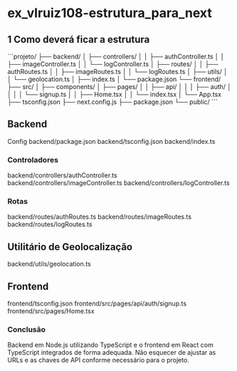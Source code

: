 # ex_vlruiz108-estrutura_para_next

## 1 Como deverá ficar a estrutura
´´´projeto/
├── backend/
│   ├── controllers/
│   │   ├── authController.ts
│   │   ├── imageController.ts
│   │   └── logController.ts
│   ├── routes/
│   │   ├── authRoutes.ts
│   │   ├── imageRoutes.ts
│   │   └── logRoutes.ts
│   ├── utils/
│   │   └── geolocation.ts
│   ├── index.ts
│   └── package.json
└── frontend/
    ├── src/
    │   ├── components/
    │   ├── pages/
    │   │   ├── api/
    │   │   │   ├── auth/
    │   │   │   │   └── signup.ts
    │   │   ├── Home.tsx
    │   │   └── index.tsx
    │   └── App.tsx
    ├── tsconfig.json
    ├── next.config.js
    ├── package.json
    └── public/
´´´

## Backend

Config backend/package.json
backend/tsconfig.json
backend/index.ts

### Controladores
backend/controllers/authController.ts
backend/controllers/imageController.ts
backend/controllers/logController.ts

### Rotas
backend/routes/authRoutes.ts
backend/routes/imageRoutes.ts
backend/routes/logRoutes.ts

## Utilitário de Geolocalização
backend/utils/geolocation.ts

## Frontend
frontend/tsconfig.json
frontend/src/pages/api/auth/signup.ts
frontend/src/pages/Home.tsx

### Conclusão
Backend em Node.js utilizando TypeScript e o frontend em React com TypeScript integrados de forma adequada. Não esquecer de ajustar as URLs e as chaves de API conforme necessário para o projeto.
